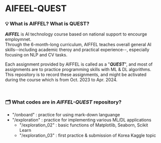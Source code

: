 # AIFEEL-QUEST

### 💡 What is AIFFEL? What is QUEST?
_**AIFFEL**_ is AI technology course based on national support to encourge employmnet.  
Through the 6-month-long curriculum, AIFFEL teaches overall general AI skills--including academic theroy and practical experience--, especially focusing on NLP and CV tasks.

Each assignment provided by AIFFEL is called as a "_**QUEST**_", and most of assignments are to practice programming skills with ML & DL algorithms.  
This repository is to record these assignments, and might be activated during the course which is from Oct. 2023 to Apr. 2024.


<br/>

### 🗂️ What codes are in _AIFFEL-QUEST_ repository?
- "/onboard" : practice for using mark-down languange
- "/exploration" : practice for implementing various ML/DL applications
    - "/exploration_02" : basic functions of Matplotlib, Seaborn, Scikit Learn
    - "/exploration_03" : first practice & submission of Korea Kaggle topic
